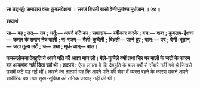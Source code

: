 **सा तद्भर्तु: समादाय वच: कुवलयेक्षणा ।** **सरजं बिभ्रती वासो वेणीभूतांश्च मूर्धजान् ॥ २४॥** 

**शब्दार्थ** 

**सा—** **वह** **; तत्—** **तब** **; भर्तु:—** **अपने पति का** **; समादाय—** **स्वीकार करके** **; वच:—** **शब्द** **; कुवलय-ईक्षणा—** **कमल** **के समान नेत्र वाली** **; स-रजम्—** **मैली-कुचैली** **; बिभ्रती—** **पहने हुए** **; वास:—** **वष** **; वेणी-भूतान्—** **जटा तुल्य लटें** **;** **च—** **तथा** **; मूर्ध-जान्—** **बाल।** **.** 

**कमललोचना देवहूति ने अपने पति की आज्ञा मान ली। मैले-कुचैले वषों तथा सिर** **पर बालों के जटों के कारण वह आकर्षक नहीं दिख रही थी।** **तात्पर्य :** ऐसा लगता है कि देवहूति के बाल वर्षों से सँवारे नहीं गये थे जिससे उसमें जटें पड़ गई थीं। कहने का तात्पर्य यह कि अपने पति की सेवा में व्यस्त रहने के कारण उसने अपने शारीरिक वष तथा सुख-सुविधा की तनिक परवाह नहीं की थी।  